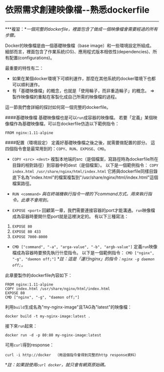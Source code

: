 # 依照需求創建映像檔--熟悉dockerfile

---

***複習：**一個完整的dockerfile，裡面包含了做成一個映像檔會需要經過的所有步驟。*

Docker的映像檔是由一個基礎映像檔（base image）和一些環境設定所組成。
細部而言，裡面包含了作業系統(OS)、應用程式版本相依性(dependencies)、所有配置(configurations)。

最重要的特性有二：

 - 如果在某個docker環境下可順利運作，那麼在其他系統的docker環境下也都可以順利運作。
 - 有「基礎映像檔」的概念，也就是「使用輪子，而非重造輪子」的概念。
 => 製作映像檔的重點在客製化成自己所需的映像檔的過程。

這一節我們會詳細的探討如何寫一個完整的dockerfile。

####基礎映像檔
基礎映像檔也是可以`run`成容器的映像檔。
若要「定義」某個映像檔作為基礎映像檔，可以在dockerfile仿造以下範例指令：
```
FROM nginx:1.11-alpine
```

####配置（環境設定）
定義好基礎映像檔之後之後，就需要做配置的部分。
這四個指令會是最常用到的：`COPY`、`RUN`、`EXPOSE`、`CMD`。

 - `COPY <src> <dest>`
 複製本地端的src（是個檔案，寫路徑時為dockerfile所在目錄的相對路徑）到容器中的dest（是個檔案）。
 以下是一個範例指令：
 `COPY index.html /usr/share/nginx/html/index.html`
 它將與dockerfile同樣目錄底下名為"index.html"的檔案複製到"/usr/share/nginx/html/index.html"這個檔案路徑。

 - `RUN <command>`
 *與在終端機執行指令一樣的下command方式。用來執行指令。此章不會用到。*

 - `EXPOSE <port>`
 回顧第一章，我們需要連接容器的port才能溝通。`run`映像檔成為容器時要開什麼port就是這裡決定的。
 有以下三種寫法：
 1. `EXPOSE 80`
 2. `EXPOSE 80 433`
 3. `EXPOSE 7000-8000`

 - `CMD ["command", "-a", "arga-value", "-b", "argb-value"]`
 定義`run`映像檔成為容器時要預先執行什麼指令。
 以下是一個範例指令：
 `CMD ["nginx", "-g", "daemon off;"]`
 **註：這是「運行nginx」的指令：`nginx -g daemon off;`。*

此章要製作的dockerfile內容如下：
```
FROM nginx:1.11-alpine
COPY index.html /usr/share/nginx/html/index.html
EXPOSE 80
CMD ["nginx", "-g", "daemon off;"]
```

利用`build`生成名為"my-nginx-image"且TAG為"latest"的映像檔：
```
docker build -t my-nginx-image:latest .
```

接下來`run`起來：
```
docker run -d -p 80:80 my-nginx-image:latest
```

可用`curl`得到response：
```
curl -i http://docker  （用這個指令會得到完整的http response資料）
```
**註：如果說使用`curl docker`，就只會有網頁原始碼。*